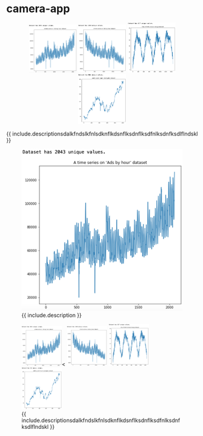 # camera-app


<p align="middle">
 <img src="etc/input2.png" title="특정 User 예제" width="25%" height="auto" ></img>
 <img src="etc/input3.png" title="특정 User 예제" width="25%" height="auto" ></img>
 <img src="etc/input4.png" title="특정 User 예제" width="25%" height="auto" ></img>
 <img src="etc/input5.png" title="특정 User 예제" width="25%" height="auto" ></img>
 <figcaption>{{ include.descriptionsdalkfndslkfnlsdknflkdsnflksdnflksdfnlksdnfksdlflndskl }}</figcaption>
</p>




<figure class="image">
  <img src="etc/input2.png" alt="{{ include.description }}">
  <figcaption>{{ include.description }}</figcaption>
</figure>


<figure class="image">
 <img src="etc/input2.png" title="특정 User 예제" width="25%" height="auto" ><</img>
 <img src="etc/input3.png" title="특정 User 예제" width="25%" height="auto" ></img>
 <img src="etc/input4.png" title="특정 User 예제" width="25%" height="auto" ></img>
 <img src="etc/input5.png" title="특정 User 예제" width="25%" height="auto" ></img>
 <figcaption>{{ include.descriptionsdalkfndslkfnlsdknflkdsnflksdnflksdfnlksdnfksdlflndskl }}</figcaption>
</figure>
